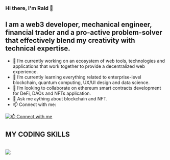 ### Hi there, I'm Rald 👋

## I am a web3 developer, mechanical engineer, financial trader and a pro-active problem-solver that effectively blend my creativity with technical expertise.
- 🔭 I’m currently working on an ecosystem of web tools, technologies and applications that work together to provide a decentralized web experience.
- 🌱 I’m currently learning everything related to enterprise-level blockchain, quantum computing, UX/UI design and data science.
- 👯 I’m looking to collaborate on ethereum smart contracts development for DeFi, DAOs and NFTs application.
- 💬 Ask me aything about blockchain and NFT.
- 📫 Connect with me:

[![📫 Connect with me](https://skillicons.dev/icons?i=linkedin)](https://www.linkedin.com/in/rald)

<p align="center">
  <h2>MY CODING SKILLS</h2> <br/>
  <a href="https://skillicons.dev">
    <img src="https://skillicons.dev/icons?i=js,html,css,react,solidity,nodejs,py,pytorch,matlab,kubernetes,figma,styledcomponents" />
  </a>
</p>
